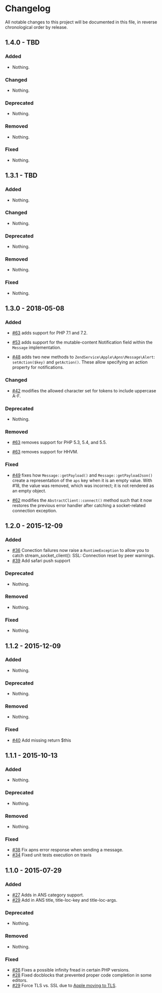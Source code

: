 # Changelog

All notable changes to this project will be documented in this file, in reverse chronological order by release.

## 1.4.0 - TBD

### Added

- Nothing.

### Changed

- Nothing.

### Deprecated

- Nothing.

### Removed

- Nothing.

### Fixed

- Nothing.

## 1.3.1 - TBD

### Added

- Nothing.

### Changed

- Nothing.

### Deprecated

- Nothing.

### Removed

- Nothing.

### Fixed

- Nothing.

## 1.3.0 - 2018-05-08

### Added

- [#63](https://github.com/zendframework/ZendService_Apple_Apns/pull/63) adds support for PHP 7.1 and 7.2.

- [#53](https://github.com/zendframework/ZendService_Apple_Apns/pull/53) adds support for the mutable-content Notification field within the `Message` implementation.

- [#48](https://github.com/zendframework/ZendService_Apple_Apns/pull/48) adds two new methods to `ZendService\Apple\Apns\Message\Alert`: `setAction($key)` and `getAction()`.
  These allow specifying an action property for notifications.

### Changed

- [#42](https://github.com/zendframework/ZendService_Apple_Apns/pull/42) modifies the allowed character set for tokens to include uppercase A-F.

### Deprecated

- Nothing.

### Removed

- [#63](https://github.com/zendframework/ZendService_Apple_Apns/pull/63) removes support for PHP 5.3, 5.4, and 5.5.

- [#63](https://github.com/zendframework/ZendService_Apple_Apns/pull/63) removes support for HHVM.

### Fixed

- [#49](https://github.com/zendframework/ZendService_Apple_Apns/pull/49) fixes how `Message::getPayload()` and `Message::getPayloadJson()` create a
  representation of the `aps` key when it is an empty value. With #18, the value was removed,
  which was incorrect; it is not rendered as an empty object.

- [#62](https://github.com/zendframework/ZendService_Apple_Apns/pull/62) modifies the `AbstractClient::connect()` method such that it now
  restores the previous error handler after catching a socket-related connection exception.

## 1.2.0 - 2015-12-09

### Added

- [#36](https://github.com/zendframework/ZendService_Apple_Apns/pull/36)
  Conection failures now raise a ```RuntimeException``` to allow you to catch
  stream_socket_client(): SSL: Connection reset by peer warnings.
- [#39](https://github.com/zendframework/ZendService_Apple_Apns/pull/39) Add
  safari push support

### Deprecated

- Nothing.

### Removed

- Nothing.

### Fixed

- Nothing.

## 1.1.2 - 2015-12-09

### Added

- Nothing.

### Deprecated

- Nothing.

### Removed

- Nothing.

### Fixed

- [#40](https://github.com/zendframework/ZendService_Apple_Apns/pull/40) Add
  missing return $this

## 1.1.1 - 2015-10-13

### Added

- Nothing.

### Deprecated

- Nothing.

### Removed

- Nothing.

### Fixed

- [#38](https://github.com/zendframework/ZendService_Apple_Apns/pull/38) Fix
  apns error response when sending a message.
- [#34](https://github.com/zendframework/ZendService_Apple_Apns/pull/34) Fixed
  unit tests execution on travis

## 1.1.0 - 2015-07-29

### Added

- [#27](https://github.com/zendframework/ZendService_Apple_Apns/pull/27) Adds in
  ANS category support.
- [#29](https://github.com/zendframework/ZendService_Apple_Apns/pull/29) Add in
  ANS title, title-loc-key and title-loc-args.

### Deprecated

- Nothing.

### Removed

- Nothing.

### Fixed

- [#26](https://github.com/zendframework/ZendService_Apple_Apns/pull/26) Fixes a
  possible infinity fread in certain PHP versions.
- [#28](https://github.com/zendframework/ZendService_Apple_Apns/pull/28) Fixed docblocks
  that prevented proper code completion in some editors.
- [#29](https://github.com/zendframework/ZendService_Apple_Apns/pull/29) Force
  TLS vs. SSL due to [Apple moving to TLS](https://developer.apple.com/news/?id=10222014a).
